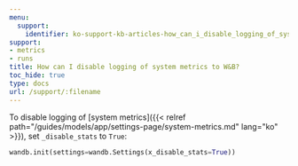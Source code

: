 ```yaml
---
menu:
  support:
    identifier: ko-support-kb-articles-how_can_i_disable_logging_of_system_metrics_to_wb
support:
- metrics
- runs
title: How can I disable logging of system metrics to W&B?
toc_hide: true
type: docs
url: /support/:filename
---
```


To disable logging of [system metrics]({{< relref path="/guides/models/app/settings-page/system-metrics.md" lang="ko" >}}), set `_disable_stats` to `True`:

```python
wandb.init(settings=wandb.Settings(x_disable_stats=True))
```
